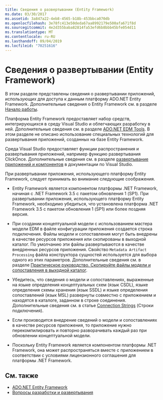```yaml
---
title: Сведения о развертывании (Entity Framework)
ms.date: 03/30/2017
ms.assetid: 3a847a22-4eb8-4565-b18b-453bbca070db
ms.openlocfilehash: 3e78fc413e50deda67aa8992179e500afa671f8d
ms.sourcegitcommit: 4e2d355baba82814fa53efd6b8bbb45bfe054d11
ms.translationtype: MT
ms.contentlocale: ru-RU
ms.lasthandoff: 09/04/2019
ms.locfileid: "70251616"
---
```

# <a name="deployment-considerations-entity-framework"></a>Сведения о развертывании (Entity Framework)
В этом разделе представлены сведения о развертывании приложений, использующих для доступа к данным платформу ADO.NET Entity Framework. Дополнительные сведения о Entity Framework см. в разделе [Начало работы](getting-started.md).  
  
 Платформа Entity Framework предоставляет набор средств, интегрирующихся в среду Visual Studio и облегчающих разработку в ней. Дополнительные сведения см. в разделе [ADO.NET EDM Tools](https://docs.microsoft.com/previous-versions/dotnet/netframework-4.0/bb399249(v=vs.100)). В этом разделе не описано использование специальных технологий для развертывания приложений, созданных на базе Entity Framework.  
  
 Среда Visual Studio предоставляет функции распространения и развертывания приложений, например функцию развертывания ClickOnce. Дополнительные сведения см. в разделе [развертывание приложений и компонентов](/visualstudio/deployment/deploying-applications-services-and-components) в документации по Visual Studio.  
  
 При развертывании приложения, использующего платформу Entity Framework, следует принимать во внимание следующие соображения.  
  
- Entity Framework является компонентом платформы .NET Framework, начиная с .NET Framework 3.5 с пакетом обновления 1 (SP1). При развертывании приложения, использующего платформу Entity Framework, необходимо убедиться, что установлена платформа .NET Framework 3.5 с пакетом обновления 1 (SP1) или более поздняя версия.  
  
- При создании концептуальной модели с использованием мастера модели EDM в файле конфигурации приложения создается строка подключения. Файлы модели и сопоставления могут быть внедрены в качестве ресурсов приложения или скопированы в выходной каталог. По умолчанию эти файлы развертываются в качестве внедренных ресурсов приложения. Свойство `Metadata Artifact Processing` файла конструктора сущностей используется для выбора одного из этих параметров. Дополнительные сведения см. в разделе [Практическое руководство. Скопируйте файлы модели и сопоставления в выходной каталог](https://docs.microsoft.com/previous-versions/dotnet/netframework-4.0/cc716709(v=vs.100)).  
  
- Убедитесь, что сведения о модели и сопоставлениях, выраженные на языке определения концептуальных схем (язык CSDL), языке определения схемы хранения (язык SSDL) и языке определения сопоставлений (язык MSL) развернуты совместно с приложением и находятся в каталоге, заданном в строке соединения. Дополнительные сведения см. в статье [Connection Strings](connection-strings.md) (Строки подключения).  
  
- Если производится внедрение сведений о модели и сопоставлениях в качестве ресурсов приложения, то приложение нужно перекомпилировать и повторно разворачивать каждый раз при обновлении концептуальной модели.  
  
- Поскольку Entity Framework является компонентом платформы .NET Framework, она может распространяться вместе с приложением в соответствии с условиями лицензионного соглашения для платформы .NET Framework.  
  
## <a name="see-also"></a>См. также

- [ADO.NET Entity Framework](index.md)
- [Вопросы разработки и развертывания](development-and-deployment-considerations.md)
